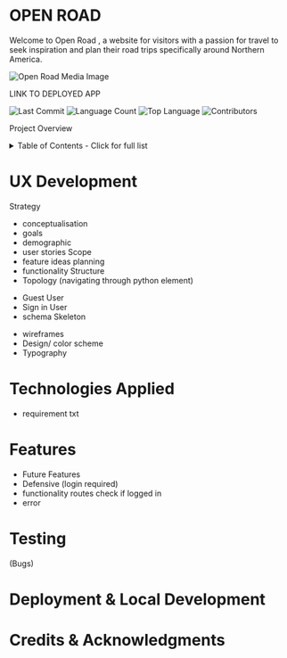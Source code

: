 # **OPEN ROAD**

Welcome to Open Road , a website for visitors with a passion for travel to seek inspiration and plan their road trips specifically around Northern America.

![Open Road Media Image]()

LINK TO DEPLOYED APP

![Last Commit]()
![Language Count]()
![Top Language]()
![Contributors]()

Project Overview 

<details>
<summary>
Table of Contents - Click for full list
</summary>

- [UX Development](#ux-development)
- [Technologies Applied](#technologies-applied)
- [Features](#features)
- [Testing](#testing) 
- [Deployment](#deployment--local-development)
- [Credits & Acknowledgments](#credits--acknowledgments)
</details>

# UX Development

Strategy
- conceptualisation
- goals 
- demographic
- user stories
Scope
- feature ideas planning
- functionality
Structure
- Topology (navigating through python element)
* Guest User
* Sign in User 
* schema
Skeleton
- wireframes 
- Design/ color scheme
- Typography

# Technologies Applied 
- requirement txt

# Features
- Future Features
- Defensive (login required)
- functionality routes check if logged in 
- error 

# Testing
(Bugs)

# Deployment & Local Development 

# Credits & Acknowledgments



